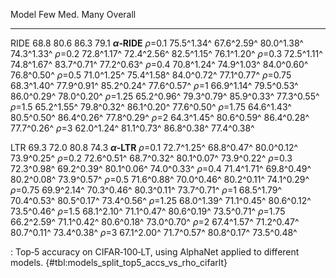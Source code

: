 Model                         Few            Med.            Many         Overall
-----------------  --------------  --------------  --------------  --------------
RIDE                         68.8            80.6            86.3            79.1
**_α_‑RIDE**
_ρ_=0.1                75.5^1.34^      67.6^2.59^      80.0^1.38^      74.3^1.33^
_ρ_=0.2                72.8^1.17^      72.4^2.56^      82.5^1.15^      76.1^1.20^
_ρ_=0.3                72.5^1.11^      74.8^1.67^      83.7^0.71^      77.2^0.63^
_ρ_=0.4                70.8^1.24^      74.9^1.03^      84.0^0.60^      76.8^0.50^
_ρ_=0.5                71.0^1.25^      75.4^1.58^      84.0^0.72^      77.1^0.77^
_ρ_=0.75               68.3^1.40^      77.9^0.91^      85.2^0.24^      77.6^0.57^
_ρ_=1                  66.9^1.14^      79.5^0.53^      86.0^0.29^      78.0^0.20^
_ρ_=1.25               65.2^0.96^      79.3^0.79^      85.9^0.33^      77.3^0.55^
_ρ_=1.5                65.2^1.55^      79.8^0.32^      86.1^0.20^      77.6^0.50^
_ρ_=1.75               64.6^1.43^      80.5^0.50^      86.4^0.26^      77.8^0.29^
_ρ_=2                  64.3^1.45^      80.6^0.59^      86.4^0.28^      77.7^0.26^
_ρ_=3                  62.0^1.24^      81.1^0.73^      86.8^0.38^      77.4^0.38^
<!--  -->
LTR                          69.3            72.0            80.8            74.3
**_α_‑LTR**
_ρ_=0.1                72.7^1.25^      68.8^0.47^      80.0^0.12^      73.9^0.25^
_ρ_=0.2                72.6^0.51^      68.7^0.32^      80.1^0.07^      73.9^0.22^
_ρ_=0.3                72.3^0.98^      69.2^0.39^      80.1^0.06^      74.0^0.33^
_ρ_=0.4                71.4^1.71^      69.8^0.49^      80.2^0.08^      73.9^0.57^
_ρ_=0.5                71.6^0.88^      70.0^0.46^      80.2^0.11^      74.1^0.29^
_ρ_=0.75               69.9^2.14^      70.3^0.46^      80.3^0.11^      73.7^0.71^
_ρ_=1                  68.5^1.79^      70.4^0.53^      80.5^0.17^      73.4^0.56^
_ρ_=1.25               68.0^1.39^      71.1^0.45^      80.6^0.12^      73.5^0.46^
_ρ_=1.5                68.1^2.10^      71.1^0.47^      80.6^0.19^      73.5^0.71^
_ρ_=1.75               66.2^2.59^      71.1^0.42^      80.6^0.18^      73.0^0.70^
_ρ_=2                  67.4^1.57^      71.2^0.47^      80.7^0.11^      73.4^0.38^
_ρ_=3                  67.1^2.00^      71.7^0.57^      80.8^0.17^      73.5^0.48^

: Top‑5 accuracy on CIFAR‑100‑LT, using AlphaNet applied to different models. {#tbl:models_split_top5_accs_vs_rho_cifarlt}
